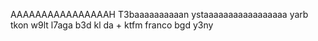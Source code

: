 AAAAAAAAAAAAAAAAH T3baaaaaaaaaan ystaaaaaaaaaaaaaaaaa yarb tkon w9lt l7aga b3d kl da + ktfm franco bgd y3ny
